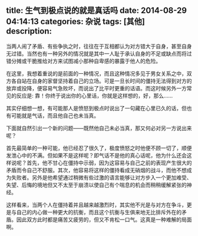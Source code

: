 title: 生气到极点说的就是真话吗
date: 2014-08-29 04:14:13
categories: 杂说
tags: [其他]
description: 
---
当两人闹了矛盾、有些争执之时，往往在于互相都认为对方错大于自身，甚至自身无过错。当然也有一种另外的情况就是其中一人耻于承认自身的不足或缺点而将过错分摊或干脆推给对方来试图减小那种自卑感的暴露于他人的危险。

在这里，我想着重说的是前面的一种情况，而且这种情况多见于男女关系之中，双方各自站在自身的家督坚持着自己的立场。可是一旦长时间的僵持无法得到对方的放弃或投降，便容易气急败坏，而说出了比平时更重的话语。而这时候另外一方常见的反应是:
靠！你终于说出你的心里话，你就是这样想的，好，那么……

其实仔细想一想，有可能那人是愤怒到极点时说出了一句藏在心里已久的话，但也有可能就是气话，而且他自己也未当真。

下面就自然引出一个新的问题——既然他自己未必当真，那又何必对另一方说出来呢？

首先最简单的一种可能，他已经忍了很久了，极度愤怒之时他便不顾一切了，顺便发泄心中的不满。但如果不是这样呢？即气话不是他的真心话呢，他为什么还会这样说呢？首先，他不甘心在僵持中示弱，因为这容易与自己之前的表现产生很大的矛盾而令自己不舒服。其次，他容易将这样的僵持看成无硝烟的战斗，而他不想成为失败者。另外是他希望通过稍微有些过激的语言能够让对方步入一个更加难受、失望、后悔的境地但又不太至于崩溃以使自己有个喘息的机会而稍稍缓解紧张的神经。

这样看来，当两个人在僵持着并且越来越激烈时，其实他不光是与对方在争斗，更是与自己的内心做一种更大的抗衡，而且这个抗衡与生俱来地无比排斥外在的矛盾。因此双方此时都是痛苦又疲劳的，但又不肯松一口气。这真是一种难解的局面啊。